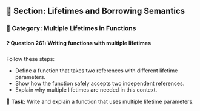 ## 📘 Section: Lifetimes and Borrowing Semantics  
### 🔹 Category: Multiple Lifetimes in Functions  
#### ❓ Question 261: Writing functions with multiple lifetimes

Follow these steps:

- Define a function that takes two references with different lifetime parameters.
- Show how the function safely accepts two independent references.
- Explain why multiple lifetimes are needed in this context.

🔧 **Task:** Write and explain a function that uses multiple lifetime parameters.
